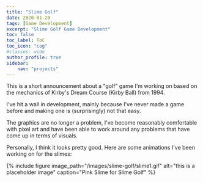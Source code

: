 ```yaml
---
title: "Slime Golf"
date: 2020-01-20
tags: [Game Development]
excerpt: "Slime Golf Game Development"
toc: false
toc_label: ToC
toc_icon: "cog"
#classes: wide
author_profile: true
sidebar:
    nav: "projects"
---
```



This is a short announcement about a "golf" game I'm working on based on the mechanics of Kirby's Dream Course (Kirby Ball) from 1994.

I've hit a wall in development, mainly because I've never made a game before and making one is (surprisingly) not that easy.

The graphics are no longer a problem, I've become reasonably comfortable with pixel art and have been able to work around any problems that have come up in terms of visuals.

Personally, I think it looks pretty good. Here are some animations I've been working on for the slimes:

{% include figure image_path="/images/slime-golf/slime1.gif" alt="this is a placeholder image" caption="Pink Slime for Slime Golf" %}



